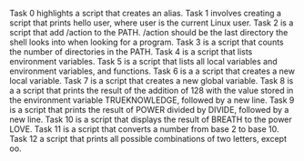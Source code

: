 Task 0 highlights a script that creates an alias.
Task 1 involves creating a script that prints hello user, where user is the current Linux user.
Task 2 is a script that add /action to the PATH. /action should be the last directory the shell looks into when looking for a program.
Task 3 is a script that counts the number of directories in the PATH.
Task 4 is a script that lists environment variables.
Task 5 is a script that lists all local variables and environment variables, and functions.
Task 6 is a a script that creates a new local variable.
Task 7 is a script that creates a new global variable.
Task 8 is a a script that prints the result of the addition of 128 with the value stored in the environment variable TRUEKNOWLEDGE, followed by a new line.
Task 9 is a script that prints the result of POWER divided by DIVIDE, followed by a new line.
Task 10 is a script that displays the result of BREATH to the power LOVE.
Task 11 is a script that converts a number from base 2 to base 10.
Task 12 a script that prints all possible combinations of two letters, except oo.  
